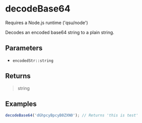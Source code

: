 # decodeBase64 <Badge type="tip" text="JavaScript" /><Badge type="info" text="Dart" />

<span class="node-required">Requires a Node.js runtime ('qsu/node')</span>

Decodes an encoded base64 string to a plain string.

## Parameters

- `encodedStr::string`

## Returns

> string

## Examples

```javascript
decodeBase64('dGhpcyBpcyB0ZXN0'); // Returns 'this is test'
```
